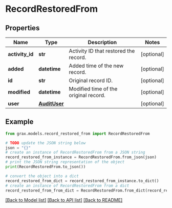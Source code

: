# RecordRestoredFrom


## Properties

Name | Type | Description | Notes
------------ | ------------- | ------------- | -------------
**activity_id** | **str** | Activity ID that restored the record. | [optional] 
**added** | **datetime** | Added time of the new record. | [optional] 
**id** | **str** | Original record ID. | [optional] 
**modified** | **datetime** | Modified time of the original record. | [optional] 
**user** | [**AuditUser**](AuditUser.md) |  | [optional] 

## Example

```python
from grax.models.record_restored_from import RecordRestoredFrom

# TODO update the JSON string below
json = "{}"
# create an instance of RecordRestoredFrom from a JSON string
record_restored_from_instance = RecordRestoredFrom.from_json(json)
# print the JSON string representation of the object
print(RecordRestoredFrom.to_json())

# convert the object into a dict
record_restored_from_dict = record_restored_from_instance.to_dict()
# create an instance of RecordRestoredFrom from a dict
record_restored_from_from_dict = RecordRestoredFrom.from_dict(record_restored_from_dict)
```
[[Back to Model list]](../README.md#documentation-for-models) [[Back to API list]](../README.md#documentation-for-api-endpoints) [[Back to README]](../README.md)



